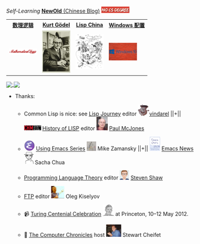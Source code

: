 *Self-Learning* <u>[**NewOld** (Chinese Blog)](https://alaskasquirrel.github.io/)</u> <img width="75" src="./images/NoCSDegree.png"/>

<table>
  <tr>
  <th><a href="https://github.com/alaskasquirrel/mathematical-logic"> 数理逻辑 </a></th>
  <th><a href="https://github.com/alaskasquirrel/KurtGodel"> Kurt Gödel </a></th>
  <th><a href="https://github.com/alaskasquirrel/Lisp-China"> Lisp China </a></th>
  <th><a href="https://alaskasquirrel.github.io/post/windows/"> Windows 配置 </a></th>
  <tr>
  <td><a href="https://github.com/alaskasquirrel/mathematical-logic"><img width="75px" src="./images/MathematicalLogic.png"/></a></td>
  <td><a href="https://github.com/alaskasquirrel/KurtGodel"><img width="75px" src="./images/KurtGodel.jpg"/></a></td>
  <td><a href="https://github.com/alaskasquirrel/Lisp-China"><img width="75px" src="./images/LandOfLisp.png"/></a></td>
  <td><a href="https://alaskasquirrel.github.io/post/windows/"><img width="75px" src="./images/windows.jpg"/></a></td>
  </tr>
</table>

<a href="https://github.com/alaskasquirrel/Chinese-Podcasts">
  <img align="center" src="https://github-readme-stats.anuraghazra1.vercel.app/api/pin/?username=alaskasquirrel&repo=Chinese-Podcasts&theme=buefy" />
</a>

<a href="https://github.com/alaskasquirrel/Lisp-China">
  <img align="center" src="https://github-readme-stats.anuraghazra1.vercel.app/api/pin/?username=alaskasquirrel&repo=Lisp-China&theme=graywhite" />
</a>

- Thanks:

  * Common Lisp is nice: see <u>[Lisp Journey](https://lisp-journey.gitlab.io/)</u> editor <img width="30" src="./images/LispJourney.jpg"/>[vindarel](https://github.com/vindarel) ||+|| <img width="45" src="./images/CHM.png"/> <u>[History of LISP](http://www.softwarepreservation.org/projects/LISP)</u> editor <img width="30" src="./images/McJones.jpg"/> [Paul McJones](https://www.mcjones.org/paul/)

  * <img width="28" src="./images/EmacsLogo.png"/> <u>[Using Emacs Series](https://cestlaz.github.io/stories/emacs/)</u> <img width="25" src="./images/Zamansky.jpg"/> Mike Zamansky  ||+||  <img width="28" src="./images/EmacsNews.png"/> <u>[Emacs News ](https://sachachua.com/blog/)</u> <img width="25" src="./images/Chua.png"/> Sacha Chua

  * <u>[Programming Language Theory](https://steshaw.org/plt/)</u> editor <img width="25" src="./images/steshaw.png"/> [Steven Shaw](https://github.com/steshaw)

  * <u>[FTP](http://okmij.org/ftp/)</u> editor <img width="35" src="./images/Oleg.jpg"/> Oleg Kiselyov

  * 📹 <u>[Turing Centenial Celebration](https://conifer.rhizome.org/mudd/turing/20180328150956/https://www.princeton.edu/turing//index.xml)</u> <img width="30" src="./images/Turing.png"/> at Princeton, 10–12 May 2012.

  * 🎥 <u>[The Computer Chronicles](http://www.cheifet.com/)</u> host <img width="40" src="./images/Cheifet.jpg"> Stewart Cheifet
